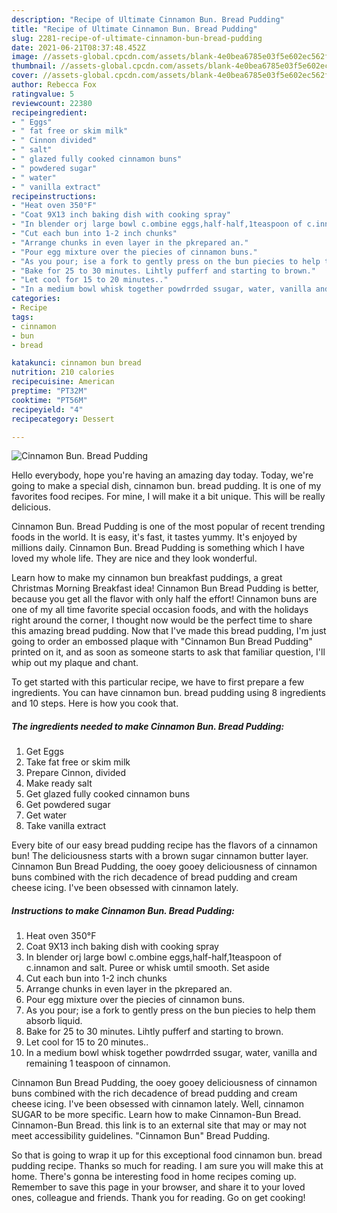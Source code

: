 ```yaml
---
description: "Recipe of Ultimate Cinnamon Bun. Bread Pudding"
title: "Recipe of Ultimate Cinnamon Bun. Bread Pudding"
slug: 2281-recipe-of-ultimate-cinnamon-bun-bread-pudding
date: 2021-06-21T08:37:48.452Z
image: //assets-global.cpcdn.com/assets/blank-4e0bea6785e03f5e602ec562f230caae08da540cada707380b4fe1bbebba43da.png
thumbnail: //assets-global.cpcdn.com/assets/blank-4e0bea6785e03f5e602ec562f230caae08da540cada707380b4fe1bbebba43da.png
cover: //assets-global.cpcdn.com/assets/blank-4e0bea6785e03f5e602ec562f230caae08da540cada707380b4fe1bbebba43da.png
author: Rebecca Fox
ratingvalue: 5
reviewcount: 22380
recipeingredient:
- " Eggs"
- " fat free or skim milk"
- " Cinnon divided"
- " salt"
- " glazed fully cooked cinnamon buns"
- " powdered sugar"
- " water"
- " vanilla extract"
recipeinstructions:
- "Heat oven 350°F"
- "Coat 9X13 inch baking dish with cooking spray"
- "In blender orj large bowl c.ombine eggs,half-half,1teaspoon of c.innamon and salt. Puree or whisk umtil smooth. Set aside"
- "Cut each bun into 1-2 inch chunks"
- "Arrange chunks in even layer in the pkrepared an."
- "Pour egg mixture over the piecies of cinnamon buns."
- "As you pour; ise a fork to gently press on the bun piecies to help them absorb liquid."
- "Bake for 25 to 30 minutes. Lihtly pufferf and starting to brown."
- "Let cool for 15 to 20 minutes.."
- "In a medium bowl whisk together powdrrded ssugar, water, vanilla and remaining 1 teaspoon of cinnamon."
categories:
- Recipe
tags:
- cinnamon
- bun
- bread

katakunci: cinnamon bun bread 
nutrition: 210 calories
recipecuisine: American
preptime: "PT32M"
cooktime: "PT56M"
recipeyield: "4"
recipecategory: Dessert

---
```



![Cinnamon Bun. Bread Pudding](//assets-global.cpcdn.com/assets/blank-4e0bea6785e03f5e602ec562f230caae08da540cada707380b4fe1bbebba43da.png)

Hello everybody, hope you're having an amazing day today. Today, we're going to make a special dish, cinnamon bun. bread pudding. It is one of my favorites food recipes. For mine, I will make it a bit unique. This will be really delicious.

Cinnamon Bun. Bread Pudding is one of the most popular of recent trending foods in the world. It is easy, it's fast, it tastes yummy. It's enjoyed by millions daily. Cinnamon Bun. Bread Pudding is something which I have loved my whole life. They are nice and they look wonderful.

Learn how to make my cinnamon bun breakfast puddings, a great Christmas Morning Breakfast idea! Cinnamon Bun Bread Pudding is better, because you get all the flavor with only half the effort! Cinnamon buns are one of my all time favorite special occasion foods, and with the holidays right around the corner, I thought now would be the perfect time to share this amazing bread pudding. Now that I&#39;ve made this bread pudding, I&#39;m just going to order an embossed plaque with &#34;Cinnamon Bun Bread Pudding&#34; printed on it, and as soon as someone starts to ask that familiar question, I&#39;ll whip out my plaque and chant.


To get started with this particular recipe, we have to first prepare a few ingredients. You can have cinnamon bun. bread pudding using 8 ingredients and 10 steps. Here is how you cook that.

<!--inarticleads1-->

##### The ingredients needed to make Cinnamon Bun. Bread Pudding:

1. Get  Eggs
1. Take  fat free or skim milk
1. Prepare  Cinnon, divided
1. Make ready  salt
1. Get  glazed fully cooked cinnamon buns
1. Get  powdered sugar
1. Get  water
1. Take  vanilla extract


Every bite of our easy bread pudding recipe has the flavors of a cinnamon bun! The deliciousness starts with a brown sugar cinnamon butter layer. Cinnamon Bun Bread Pudding, the ooey gooey deliciousness of cinnamon buns combined with the rich decadence of bread pudding and cream cheese icing. I&#39;ve been obsessed with cinnamon lately. 

<!--inarticleads2-->

##### Instructions to make Cinnamon Bun. Bread Pudding:

1. Heat oven 350°F
1. Coat 9X13 inch baking dish with cooking spray
1. In blender orj large bowl c.ombine eggs,half-half,1teaspoon of c.innamon and salt. Puree or whisk umtil smooth. Set aside
1. Cut each bun into 1-2 inch chunks
1. Arrange chunks in even layer in the pkrepared an.
1. Pour egg mixture over the piecies of cinnamon buns.
1. As you pour; ise a fork to gently press on the bun piecies to help them absorb liquid.
1. Bake for 25 to 30 minutes. Lihtly pufferf and starting to brown.
1. Let cool for 15 to 20 minutes..
1. In a medium bowl whisk together powdrrded ssugar, water, vanilla and remaining 1 teaspoon of cinnamon.


Cinnamon Bun Bread Pudding, the ooey gooey deliciousness of cinnamon buns combined with the rich decadence of bread pudding and cream cheese icing. I&#39;ve been obsessed with cinnamon lately. Well, cinnamon SUGAR to be more specific. Learn how to make Cinnamon-Bun Bread. Cinnamon-Bun Bread. this link is to an external site that may or may not meet accessibility guidelines. &#34;Cinnamon Bun&#34; Bread Pudding. 

So that is going to wrap it up for this exceptional food cinnamon bun. bread pudding recipe. Thanks so much for reading. I am sure you will make this at home. There's gonna be interesting food in home recipes coming up. Remember to save this page in your browser, and share it to your loved ones, colleague and friends. Thank you for reading. Go on get cooking!

